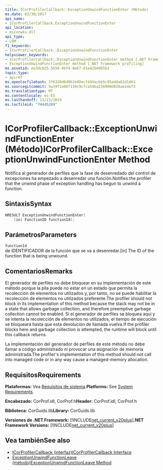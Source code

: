 ```yaml
---
title: ICorProfilerCallback::ExceptionUnwindFunctionEnter (Método)
ms.date: 03/30/2017
api_name:
- ICorProfilerCallback.ExceptionUnwindFunctionEnter
api_location:
- mscorwks.dll
api_type:
- COM
f1_keywords:
- ICorProfilerCallback::ExceptionUnwindFunctionEnter
helpviewer_keywords:
- ICorProfilerCallback::ExceptionUnwindFunctionEnter method [.NET Framework profiling]
- ExceptionUnwindFunctionEnter method [.NET Framework profiling]
ms.assetid: ea3dc625-5650-4bf4-8e67-01e42be065b1
topic_type:
- apiref
ms.openlocfilehash: 3f6320d6d962e40acf494acbb5c95adda62d1461
ms.sourcegitcommit: 9a39f2a06f110c9c7ca54ba216900d038aa14ef3
ms.translationtype: MT
ms.contentlocale: es-ES
ms.lasthandoff: 11/23/2019
ms.locfileid: "74445289"
---
```

# <a name="icorprofilercallbackexceptionunwindfunctionenter-method"></a><span data-ttu-id="2429d-102">ICorProfilerCallback::ExceptionUnwindFunctionEnter (Método)</span><span class="sxs-lookup"><span data-stu-id="2429d-102">ICorProfilerCallback::ExceptionUnwindFunctionEnter Method</span></span>
<span data-ttu-id="2429d-103">Notifica al generador de perfiles que la fase de desenredado del control de excepciones ha empezado a desenredar una función.</span><span class="sxs-lookup"><span data-stu-id="2429d-103">Notifies the profiler that the unwind phase of exception handling has begun to unwind a function.</span></span>  
  
## <a name="syntax"></a><span data-ttu-id="2429d-104">Sintaxis</span><span class="sxs-lookup"><span data-stu-id="2429d-104">Syntax</span></span>  
  
```cpp  
HRESULT ExceptionUnwindFunctionEnter(  
    [in] FunctionID functionId);  
```  
  
## <a name="parameters"></a><span data-ttu-id="2429d-105">Parámetros</span><span class="sxs-lookup"><span data-stu-id="2429d-105">Parameters</span></span>  
 `functionId`  
 <span data-ttu-id="2429d-106">de IDENTIFICADOR de la función que se va a desenredar.</span><span class="sxs-lookup"><span data-stu-id="2429d-106">[in] The ID of the function that is being unwound.</span></span>  
  
## <a name="remarks"></a><span data-ttu-id="2429d-107">Comentarios</span><span class="sxs-lookup"><span data-stu-id="2429d-107">Remarks</span></span>  
 <span data-ttu-id="2429d-108">El generador de perfiles no debe bloquear en su implementación de este método porque la pila puede no estar en un estado que permita la recolección de elementos no utilizados y, por tanto, no se puede habilitar la recolección de elementos no utilizados preferente.</span><span class="sxs-lookup"><span data-stu-id="2429d-108">The profiler should not block in its implementation of this method because the stack may not be in a state that allows garbage collection, and therefore preemptive garbage collection cannot be enabled.</span></span> <span data-ttu-id="2429d-109">Si el generador de perfiles se bloquea aquí y se intenta la recolección de elementos no utilizados, el tiempo de ejecución se bloqueará hasta que esta devolución de llamada vuelva.</span><span class="sxs-lookup"><span data-stu-id="2429d-109">If the profiler blocks here and garbage collection is attempted, the runtime will block until this callback returns.</span></span>  
  
 <span data-ttu-id="2429d-110">La implementación del generador de perfiles de este método no debe llamar a código administrado ni provocar una asignación de memoria administrada.</span><span class="sxs-lookup"><span data-stu-id="2429d-110">The profiler's implementation of this method should not call into managed code or in any way cause a managed-memory allocation.</span></span>  
  
## <a name="requirements"></a><span data-ttu-id="2429d-111">Requisitos</span><span class="sxs-lookup"><span data-stu-id="2429d-111">Requirements</span></span>  
 <span data-ttu-id="2429d-112">**Plataformas:** Vea [Requisitos de sistema](../../../../docs/framework/get-started/system-requirements.md).</span><span class="sxs-lookup"><span data-stu-id="2429d-112">**Platforms:** See [System Requirements](../../../../docs/framework/get-started/system-requirements.md).</span></span>  
  
 <span data-ttu-id="2429d-113">**Encabezado:** CorProf.idl, CorProf.h</span><span class="sxs-lookup"><span data-stu-id="2429d-113">**Header:** CorProf.idl, CorProf.h</span></span>  
  
 <span data-ttu-id="2429d-114">**Biblioteca:** CorGuids.lib</span><span class="sxs-lookup"><span data-stu-id="2429d-114">**Library:** CorGuids.lib</span></span>  
  
 <span data-ttu-id="2429d-115">**Versiones de .NET Framework:** [!INCLUDE[net_current_v20plus](../../../../includes/net-current-v20plus-md.md)]</span><span class="sxs-lookup"><span data-stu-id="2429d-115">**.NET Framework Versions:** [!INCLUDE[net_current_v20plus](../../../../includes/net-current-v20plus-md.md)]</span></span>  
  
## <a name="see-also"></a><span data-ttu-id="2429d-116">Vea también</span><span class="sxs-lookup"><span data-stu-id="2429d-116">See also</span></span>

- [<span data-ttu-id="2429d-117">ICorProfilerCallback (interfaz)</span><span class="sxs-lookup"><span data-stu-id="2429d-117">ICorProfilerCallback Interface</span></span>](../../../../docs/framework/unmanaged-api/profiling/icorprofilercallback-interface.md)
- [<span data-ttu-id="2429d-118">ExceptionUnwindFunctionLeave (método)</span><span class="sxs-lookup"><span data-stu-id="2429d-118">ExceptionUnwindFunctionLeave Method</span></span>](../../../../docs/framework/unmanaged-api/profiling/icorprofilercallback-exceptionunwindfunctionleave-method.md)
